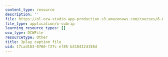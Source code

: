 ```yaml
---
content_type: resource
description: ''
file: https://ol-ocw-studio-app-production.s3.amazonaws.com/courses/6-042j-mathematics-for-computer-science-spring-2015/17cad1630760f27cef85b3184124158d_mqoDXWrSais.srt
file_type: application/x-subrip
learning_resource_types: []
ocw_type: OCWFile
resourcetype: Other
title: 3play caption file
uid: 17cad163-0760-f27c-ef85-b3184124158d
---
```

